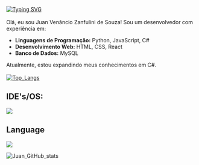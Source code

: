 <a href="https://git.io/typing-svg"><img src="https://readme-typing-svg.demolab.com?font=roboto&pause=10&color=F24F00&width=435&lines=Welcome+to+my+github+!" alt="Typing SVG" /></a>
<br>
<br>
Olá, eu sou Juan Venâncio Zanfulini de Souza!
Sou um desenvolvedor com experiência em:

- **Linguagens de Programação:** Python, JavaScript, C#
- **Desenvolvimento Web:** HTML, CSS, React
- **Banco de Dados:** MySQL

Atualmente, estou expandindo meus conhecimentos em C#.
<br>
<br>
[![Top_Langs](https://github-readme-stats.vercel.app/api/top-langs/?username=JuanSouz4&theme=codeSTACKr&hide_border-true)](https://github.com/JuanSouz4/github-readme-stats)

## IDE's/OS:

<img src="https://skillicons.dev/icons?i=androidstudio,windows,vscode,pycharm&theme=dark" />

## Language
<img src="https://skillicons.dev/icons?i=html,css,js,python,react,mysql,cs&theme=dark"/>
</div>

![Juan_GitHub_stats](https://github-readme-stats.vercel.app/api?username=JuanSouz4&show_icons=true&theme=codeSTACKr&hide_border-true)




